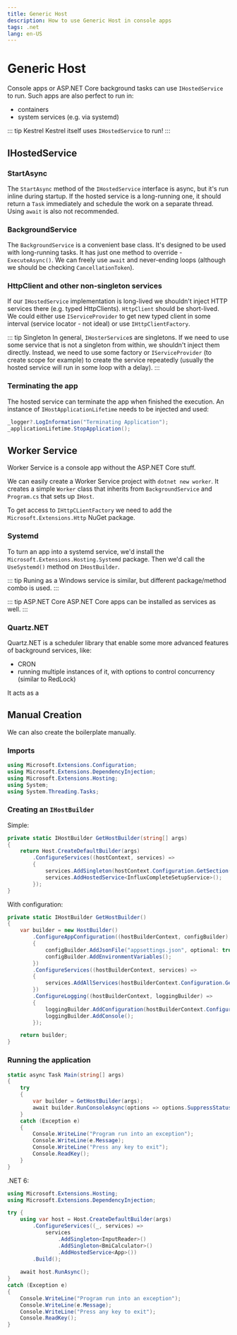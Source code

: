 ```yaml
---
title: Generic Host
description: How to use Generic Host in console apps
tags: .net
lang: en-US
---
```


# Generic Host

Console apps or ASP.NET Core background tasks can use `IHostedService` to run.
Such apps are also perfect to run in:

- containers
- system services (e.g. via systemd)

::: tip Kestrel
Kestrel itself uses `IHostedService` to run!
:::

## IHostedService

### StartAsync

The `StartAsync` method of the `IHostedService` interface is async, but it's run
inline during startup. If the hosted service is a long-running one, it should
return a `Task` immediately and schedule the work on a separate thread. Using
`await` is also not recommended.

### BackgroundService

The `BackgroundService` is a convenient base class. It's designed to be used
with long-running tasks. It has just one method to override - `ExecuteAsync()`.
We can freely use `await` and never-ending loops (although we should be checking
`CancellationToken`).

### HttpClient and other non-singleton services

If our `IHostedService` implementation is long-lived we shouldn't inject HTTP
services there (e.g. typed HttpClients). `HttpClient` should be short-lived. We
could either use `IServiceProvider` to get new typed client in some interval
(service locator - not ideal) or use `IHttpClientFactory`.

::: tip Singleton
In general, `IHosterService`s are singletons. If we need to use some service
that is not a singleton from within, we shouldn't inject them directly. Instead,
we need to use some factory or `IServiceProvider` (to create scope for example)
to create the service repeatedly (usually the hosted service will run in some
loop with a delay).
:::

### Terminating the app

The hosted service can terminate the app when finished the execution. An
instance of `IHostApplicationLifetime` needs to be injected and used:

```csharp
_logger?.LogInformation("Terminating Application");
_applicationLifetime.StopApplication();
```

## Worker Service

Worker Service is a console app without the ASP.NET Core stuff.

We can easily create a Worker Service project with `dotnet new worker`. It
creates a simple `Worker` class that inherits from `BackgroundService` and
`Program.cs` that sets up `IHost`.

To get access to `IHttpCLientFactory` we need to add the
`Microsoft.Extensions.Http` NuGet package.

### Systemd

To turn an app into a systemd service, we'd install the
`Microsoft.Extensions.Hosting.Systemd` package. Then we'd call the
`UseSystemd()` method on `IHostBuilder`.

::: tip
Runing as a Windows service is similar, but different package/method combo is
used.
:::

::: tip ASP.NET Core
ASP.NET Core apps can be installed as services as well.
:::

### Quartz.NET

Quartz.NET is a scheduler library that enable some more advanced features of background services, like:

- CRON
- running multiple instances of it, with options to control concurrency (similar
  to RedLock)

It acts as a

## Manual Creation

We can also create the boilerplate manually.

### Imports

```csharp
using Microsoft.Extensions.Configuration;
using Microsoft.Extensions.DependencyInjection;
using Microsoft.Extensions.Hosting;
using System;
using System.Threading.Tasks;
```

### Creating an `IHostBuilder`

Simple:

```csharp
private static IHostBuilder GetHostBuilder(string[] args)
{
    return Host.CreateDefaultBuilder(args)
        .ConfigureServices((hostContext, services) =>
        {
            services.AddSingleton(hostContext.Configuration.GetSection("AppConfiguration").Get<AppConfiguration>());
            services.AddHostedService<InfluxCompleteSetupService>();
        });
}
```

With configuration:

```csharp
private static IHostBuilder GetHostBuilder()
{
    var builder = new HostBuilder()
        .ConfigureAppConfiguration((hostBuilderContext, configBuilder) =>
        {
            configBuilder.AddJsonFile("appsettings.json", optional: true);
            configBuilder.AddEnvironmentVariables();
        })
        .ConfigureServices((hostBuilderContext, services) =>
        {
            services.AddAllServices(hostBuilderContext.Configuration.GetSection("AppConfiguration").Get<AppConfiguration>());
        })
        .ConfigureLogging((hostBuilderContext, loggingBuilder) =>
        {
            loggingBuilder.AddConfiguration(hostBuilderContext.Configuration.GetSection("Logging"));
            loggingBuilder.AddConsole();
        });

    return builder;
}
```

### Running the application

```csharp
static async Task Main(string[] args)
{
    try
    {
        var builder = GetHostBuilder(args);
        await builder.RunConsoleAsync(options => options.SuppressStatusMessages = true);
    }
    catch (Exception e)
    {
        Console.WriteLine("Program run into an exception");
        Console.WriteLine(e.Message);
        Console.WriteLine("Press any key to exit");
        Console.ReadKey();
    }
}
```

.NET 6:

```csharp
using Microsoft.Extensions.Hosting;
using Microsoft.Extensions.DependencyInjection;

try {
    using var host = Host.CreateDefaultBuilder(args)
        .ConfigureServices((_, services) =>
            services
                .AddSingleton<InputReader>()
                .AddSingleton<BmiCalculator>()
                .AddHostedService<App>())
        .Build();
    
    await host.RunAsync();  
}
catch (Exception e)
{
    Console.WriteLine("Program run into an exception");
    Console.WriteLine(e.Message);
    Console.WriteLine("Press any key to exit");
    Console.ReadKey();
}
```
